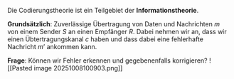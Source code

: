 Die Codierungstheorie ist ein Teilgebiet der **Informationstheorie**.

**Grundsätzlich**: Zuverlässige Übertragung von Daten und Nachrichten $m$ von einem Sender $S$ an einen Empfänger $R$. Dabei nehmen wir an, dass wir einen Übtertragungskanal $c$ haben und dass dabei eine fehlerhafte Nachricht $m’$ ankommen kann.

**Frage**: Können wir Fehler erkennen und gegebenenfalls korrigieren?
![[Pasted image 20251008100903.png]]